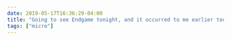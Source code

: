```yaml
---
date: 2019-05-17T16:36:29-04:00
title: "Going to see Endgame tonight, and it occurred to me earlier today that the first Avengers came out when I was still in college, and this one came out at the tail end of my second semester as an assistant professor."
tags: ["micro"]
---
```

